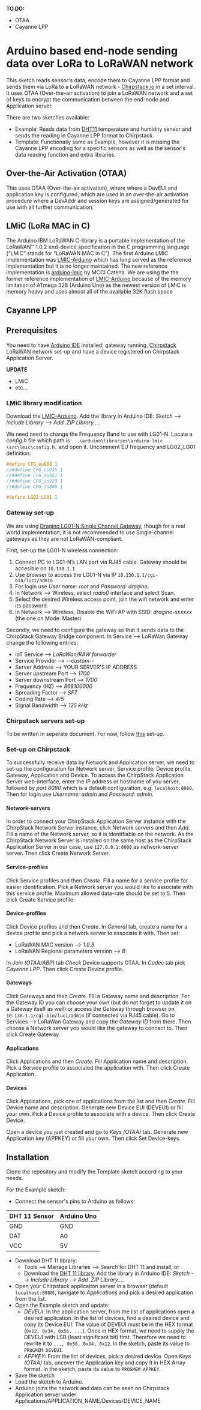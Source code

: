 **TO DO:** 
  - OTAA
  - Cayanne LPP

# Arduino based end-node sending data over LoRa to LoRaWAN network
This sketch reads sensor's data, encode them to Cayanne LPP format and sends them via LoRa to a LoRaWAN network - [Chirpstack.io](https://www.chirpstack.io/) in a set interval.  It uses OTAA (Over-the-air activation) to join a LoRaWAN network and a set of keys to encrypt the communication between the end-node and Application server.

There are two sketches available:
  - Example: Reads data from [DHT11](https://learn.adafruit.com/dht) temperature and humidity sensor and sends the reading in 
  Cayanne LPP format to Chirpstack.
  - Template: Functionally same as Example, however it is missing the Cayanne LPP encoding for a specific sensors as well as the sensor's data reading function and extra libraries.

## Over-the-Air Activation (OTAA)

This uses OTAA (Over-the-air activation), where where a DevEUI and
application key is configured, which are used in an over-the-air
activation procedure where a DevAddr and session keys are
assigned/generated for use with all further communication.

## LMiC (LoRa MAC in C)
The Arduino IBM LoRaWAN C-library is a portable implementation of the LoRaWAN™ 1.0.2 end-device specification in the C programming language (“LMiC” stands for “LoRaWAN MAC in C”). The first Arduino LMiC implementation was [LMIC-Arduino](https://github.com/matthijskooijman/arduino-lmic) which has long served as the reference implementation but it is no longer maintained. The new reference implementation is [arduino-lmic](https://github.com/mcci-catena/arduino-lmic) by MCCI Catena. We are using the the former reference implementation of [LMIC-Arduino](https://github.com/matthijskooijman/arduino-lmic) because of the memory limitation of ATmega 328 (Arduino Uno) as the newest version of LMiC is memory heavy and uses almost all of the available 32K flash space

## Cayanne LPP

## Prerequisites
You need to have [Arduino IDE](https://www.arduino.cc/en/main/software) installed, gateway running, [Chirpstack](https://www.chirpstack.io/) LoRaWAN network set-up and have a device registered on Chirpstack Application Server.

**UPDATE**
  - LMiC
  - etc...
### LMiC library modification
Download the [LMIC-Arduino](https://github.com/matthijskooijman/arduino-lmic). Add the library in Arduino IDE: *Sketch --> Include Library --> Add .ZIP Library...*. 

We need need to change the Frequency Band to use with LG01-N. Locate a *config.h* file which path is `...\arduino\libraries\arduino-lmic \src\lmic\config.h.` and open it. Uncomment EU frequency and LG02_LG01 definition:
```C
#define CFG_eu868 1
//#define CFG_us915 1
//#define CFG_au921 1
//#define CFG_as923 1
//#define CFG_in866 1

#define LG02_LG01 1
```
 
### Gateway set-up
We are using [Dragino LG01-N Single Channel Gateway](http://www.dragino.com/products/lora/item/143-lg01n.html), though for a real world implementation, it is not recommended to use Single-channel gateways as they are not LoRaWAN-compliant.

First, set-up the LG01-N wireless connection:
  1. Connect PC to LG01-N’s LAN port via RJ45 cable. Gateway should be accesible on `10.130.1.1`
  2. Use browser to access the LG01-N via IP `10.130.1.1/cgi-bin/luci/admin`
  3. For login use *User name: root* and *Password: dragino*.
  4. In Network --> Wireless, select *radio0* interface and select Scan. 
  5. Select the desired Wireless access point, join the wifi network and enter its password.
  6. In Network --> Wireless, Disable the WiFi AP with SSID: *dragino-xxxxxx* (the one on Mode: Master)

Secondly, we need to configure the gateway so that it sends data to the ChirpStack Gateway Bridge component. In Service --> LoRaWan Gateway change the following entries:
  - IoT Service --> *LoRaWan/RAW forwarder*
  - Service Provider --> *--custom--*
  - Server Address --> YOUR SERVER'S IP ADDRESS
  - Server upstream Port --> *1700*
  - Server downstream  Port --> *1700*
  - Frequency (HZ) --> *868100000*
  - Spreading Factor --> *SF7*
  - Coding Rate --> *4/5*
  - Signal Bandwidth --> *125 kHz*

### Chirpstack servers set-up
 To be written in seperate document. For now, follow [this](https://www.chirpstack.io/guides/debian-ubuntu/) set-up.
 
### Set-up on Chirpstack
To successfully receive data by Network and Application server, we need to set-up the configuration for Network server, Service profile, Device profile, Gateway, Application and Device. To access the ChirpStack Application Server web-interface, enter the IP address or hostname of you server, followed by *port 8080* which is a default configuration, e.g. `localhost:8080`. Then for login use *Username: admin* and *Password: admin*. 

#### Network-servers
In order to connect your ChirpStack Application Server instance with the ChirpStack Network Server instance, click Network servers and then *Add*. Fill a name of the Network server, so it is identifiable on the network. As the ChirpStack Network Server is installed on the same host as the ChirpStack Application Server in our case, use `127.0.0.1:8000` as network-server server. Then click Create Network Server.

#### Service-profiles
Click Service profiles and then *Create*. Fill a name for a service profile for easier identification. Pick a Network server you would like to associate with this service profile. Maximum allowed data-rate should be set to 5. Then click Create Service profile.

#### Device-profiles
Click Device profiles and then *Create*. In *General* tab, create a name for a device profile and pick a network server to associate it with. Then set:
  - LoRaWAN MAC version --> *1.0.3*
  - LoRaWAN Regional parameters version --> *B*

In *Join (OTAA/ABP)* tab *Check* Device supports OTAA. In *Codec* tab pick *Cayenne LPP*. Then click Create Device profile.

#### Gateways
Click Gateways and then *Create*. Fill a Gateway name and description. For the Gateway ID you can choose your own (but do not forget to update it on a Gateway itself as well) or access the Gateway through browser on `10.130.1.1/cgi-bin/luci/admin` (if connected via RJ45 cable). Go to Services --> LoRaWan Gateway and copy the *Gateway ID* from there. Then choose a Network server you would like the gateway to connect to. Then click Create Gateway.

#### Applications
Click Applications and then *Create*. Fill Application name and description. Pick a Service profile to associated the application with. Then click Create Application.
 
#### Devices
Click Applications, pick one of applications from the list and then *Create*. Fill Device name and description. Generate new Device EUI (DEVEUI) or fill your own. Pick a Device profile to associate with a device. Then click Create Device.

Open a device you just created and go to *Keys (OTAA)* tab. Generate new Application key (APPKEY) or fill your own. Then click Set Device-keys.

## Installation
Clone the repository and modify the Template sketch according to your needs. 

For the Example sketch:
  - Connect the sensor's pins to Arduino as follows: 

| DHT 11 Sensor | Arduino Uno |
|---------------|-------------|
| GND           | GND         |
| DAT           | A0          |
| VCC           | 5V          |

  - Download DHT 11 library:
    - Tools --> Manage Libraries --> Search for DHT 11 and install, or
    - Download the [DHT 11 library](https://github.com/goodcheney/Lora/blob/patch-1/Lora%20Shield/Examples/DHTlib.zip). Add the library in Arduino IDE: *Sketch --> Include Library --> Add .ZIP Library...*.
  - Open your Chirpstack application server in a browser (default `localhost:8080`), navigate to *Applications* and pick a desired application from the list.
  - Open the Example sketch and update:
    - *DEVEUI*: In the application server, from the list of applications open a desired application. In the list of devices, find a desired device and copy its Device EUI. The value of DEVEUI must be in the HEX format (`0x12, 0x34, 0x56, ...`). Once in HEX format, we need to supply the DEVEUI with LSB (least significant bit) first. Therefore we need to rewrite it to `..., 0x56, 0x34, 0x12`. In the sketch, paste its value to `PROGMEM DEVEUI`.
    - *APPKEY*: From the list of devices, pick a desired device. Open *Keys (OTAA)* tab, uncover the Application key and copy it in HEX Array format. In the sketch, paste its value to `PROGMEM APPKEY`.
  - Save the sketch
  - Load the sketch to Arduino.
  - Arduino joins the network and data can be seen on Chirpstack Application server under Applications/APPLICATION_NAME/Devices/DEVICE_NAME
